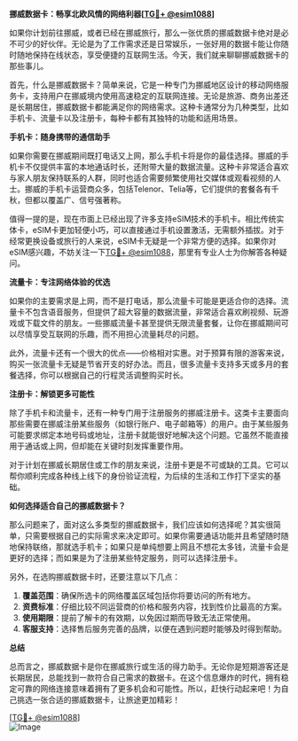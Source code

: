 **挪威数据卡：畅享北欧风情的网络利器[[TG💪+ @esim1088](https://t.me/s/esim1088)]**

如果你计划前往挪威，或者已经在挪威旅行，那么一张优质的挪威数据卡绝对是必不可少的好伙伴。无论是为了工作需求还是日常娱乐，一张好用的数据卡能让你随时随地保持在线状态，享受便捷的互联网生活。今天，我们就来聊聊挪威数据卡的那些事儿。

首先，什么是挪威数据卡？简单来说，它是一种专门为挪威地区设计的移动网络服务卡，支持用户在挪威境内使用高速稳定的互联网连接。无论是旅游、商务出差还是长期居住，挪威数据卡都能满足你的网络需求。这种卡通常分为几种类型，比如手机卡、流量卡以及注册卡，每种卡都有其独特的功能和适用场景。

**手机卡：随身携带的通信助手**

如果你需要在挪威期间既打电话又上网，那么手机卡将是你的最佳选择。挪威的手机卡不仅提供丰富的本地通话时长，还附带大量的数据流量。这种卡非常适合喜欢与家人朋友保持联系的人群，同时也适合需要频繁使用社交媒体或观看视频的人士。挪威的手机卡运营商众多，包括Telenor、Telia等，它们提供的套餐各有千秋，但都以覆盖广、信号强著称。

值得一提的是，现在市面上已经出现了许多支持eSIM技术的手机卡。相比传统实体卡，eSIM卡更加轻便小巧，可以直接通过手机设置激活，无需额外插拔。对于经常更换设备或旅行的人来说，eSIM卡无疑是一个非常方便的选择。如果你对eSIM感兴趣，不妨关注一下[TG💪+ @esim1088](https://t.me/s/esim1088)，那里有专业人士为你解答各种疑问。

**流量卡：专注网络体验的优选**

如果你的主要需求是上网，而不是打电话，那么流量卡可能是更适合你的选择。流量卡不包含语音服务，但提供了超大容量的数据流量，非常适合喜欢刷视频、玩游戏或下载文件的朋友。一些挪威流量卡甚至提供无限流量套餐，让你在挪威期间可以尽情享受互联网的乐趣，而不用担心流量耗尽的问题。

此外，流量卡还有一个很大的优点——价格相对实惠。对于预算有限的游客来说，购买一张流量卡无疑是节省开支的好办法。而且，很多流量卡支持多天或多月的套餐选择，你可以根据自己的行程灵活调整购买时长。

**注册卡：解锁更多可能性**

除了手机卡和流量卡，还有一种专门用于注册服务的挪威注册卡。这类卡主要面向那些需要在挪威注册某些服务（如银行账户、电子邮箱等）的用户。由于某些服务可能要求绑定本地号码或地址，注册卡就能很好地解决这个问题。它虽然不能直接用于通话或上网，但却能在关键时刻发挥重要作用。

对于计划在挪威长期居住或工作的朋友来说，注册卡更是不可或缺的工具。它可以帮你顺利完成各种线上线下的身份验证流程，为后续的生活和工作打下坚实的基础。

**如何选择适合自己的挪威数据卡？**

那么问题来了，面对这么多类型的挪威数据卡，我们应该如何选择呢？其实很简单，只需要根据自己的实际需求来决定即可。如果你需要通话功能并且希望随时随地保持联络，那就选手机卡；如果只是单纯想要上网且不想花太多钱，流量卡会是更好的选择；而如果是为了注册某些特定服务，则可以选择注册卡。

另外，在选购挪威数据卡时，还要注意以下几点：

1. **覆盖范围**：确保所选卡的网络覆盖区域包括你将要访问的所有地方。
2. **资费标准**：仔细比较不同运营商的价格和服务内容，找到性价比最高的方案。
3. **使用期限**：提前了解卡的有效期，以免因过期而导致无法正常使用。
4. **客服支持**：选择售后服务完善的品牌，以便在遇到问题时能够及时得到帮助。

**总结**

总而言之，挪威数据卡是你在挪威旅行或生活的得力助手。无论你是短期游客还是长期居民，总能找到一款符合自己需求的数据卡。在这个信息爆炸的时代，拥有稳定可靠的网络连接意味着拥有了更多机会和可能性。所以，赶快行动起来吧！为自己挑选一张合适的挪威数据卡，让旅途更加精彩！

[[TG💪+ @esim1088](https://t.me/s/esim1088)]  
![Image](https://i.postimg.cc/4NQfJmqS/Snipaste-2025-05-13-00-14-12.png)